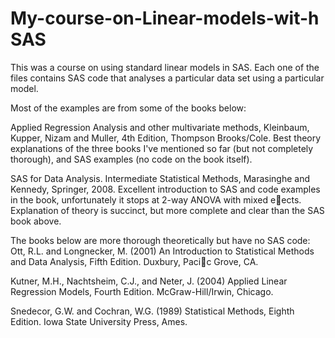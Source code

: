 # My-course-on-Linear-models-wit-h SAS

This was a course on using standard linear models in SAS.
Each one of the files contains SAS code that analyses a particular data set using a particular model.

Most of the examples are from some of the books below:

Applied Regression Analysis and other multivariate methods, Kleinbaum, Kupper, Nizam
and Muller, 4th Edition, Thompson Brooks/Cole. Best theory explanations of the three
books I've mentioned so far (but not completely thorough), and SAS examples (no code on
the book itself).

SAS for Data Analysis. Intermediate Statistical Methods, Marasinghe and Kennedy,
Springer, 2008. Excellent introduction to SAS and code examples in the book, unfortunately
it stops at 2-way ANOVA with mixed eects. Explanation of theory is succinct, but more
complete and clear than the SAS book above.

The books below are more thorough theoretically but have no SAS code:
Ott, R.L. and Longnecker, M. (2001) An Introduction to Statistical Methods and Data
Analysis, Fifth Edition. Duxbury, Pacic Grove, CA.

Kutner, M.H., Nachtsheim, C.J., and Neter, J. (2004) Applied Linear Regression Models,
Fourth Edition. McGraw-Hill/Irwin, Chicago.

Snedecor, G.W. and Cochran, W.G. (1989) Statistical Methods, Eighth Edition. Iowa
State University Press, Ames.
